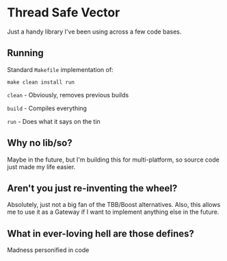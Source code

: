 # Thread Safe Vector

Just a handy library I've been using across a few code bases.

## Running

Standard `Makefile` implementation of:
```shell
make clean install run
```

`clean` - Obviously, removes previous builds

`build` - Compiles everything

`run` - Does what it says on the tin


## Why no lib/so?

Maybe in the future, but I'm building this for multi-platform, so source code just made my life easier.

## Aren't you just re-inventing the wheel?

Absolutely, just not a big fan of the TBB/Boost alternatives. 
Also, this allows me to use it as a Gateway if I want to implement anything else in the future.

## What in ever-loving hell are those defines?

Madness personified in code